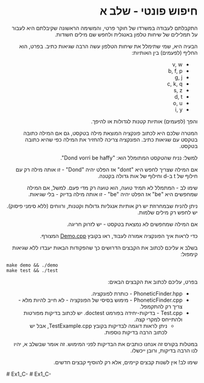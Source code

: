 <div dir="rtl" lang="he">

# חיפוש פונטי - שלב א

התקבלתם לעבודה במשרדו של חוקר פרטי,
והמשימה הראשונה שקיבלתם היא לעבור על תמלילים של שיחות טלפון באנגלית ולחפש שם מילים חשודות.

הבעיה היא, שמי שתימלל את שיחות הטלפון עשה הרבה שגיאות כתיב.
בפרט, הוא החליף (לפעמים) בין האותיות:

* v, w
* b, f, p
* g, j
* c, k, q
* s, z 
* d, t 
* o, u
* i, y

והפך (לפעמים) אותיות קטנות לגדולות או להיפך.

המטרה שלכם היא לכתוב פונקציה המוצאת מילה בטקסט, גם אם המילה כתובה בטקסט עם שגיאות כתיב.
הפונקציה צריכה להחזיר את המילה כפי שהיא כתובה בטקסט.

למשל: נניח שהטקסט המתומלל הוא: 
"Dond vorri be haffy".

אם המילה שצריך לחפש היא "dont"
אז הפלט יהיה "Dond" - זו אותה מילה רק עם חילוף של 
t ב-d וחילוף של אות גדולה בקטנה.

שימו לב - המתמלל לא תמיד טועה, הוא טועה רק מדי פעם.
למשל, אם המילה שמחפשים היא "be" 
אז הפלט יהיה "be" - זו אותה מילה בדיוק - בלי שגיאות.

ניתן להניח שבמחרוזת יש רק אותיות אנגליות גדולות וקטנות, ורווחים
(ללא סימני פיסוק).
יש לחפש רק מילים שלמות. 

אם המילה שמחפשים לא נמצאת בטקסט - יש לזרוק חריגה.

כדי לראות איך הפונקציה אמורה לעבוד, ראו בקובץ
[Demo.cpp](Demo.cpp)
המצורף.

בשלב א עליכם לכתוב את הקבצים הדרושים כך שהפקודות הבאות יעבדו ללא שגיאות קימפול:

<div dir='ltr'>

    make demo && ./demo
	make test && ./test

</div>

בפרט, עליכם לכתוב את  הקבצים הבאים:

* PhoneticFinder.hpp - כותרת לפונקציה.
* PhoneticFinder.cpp - מימוש בסיסי של הפונקציה - לא חייב להיות מלא - צריך רק להתקמפל.
* Test.cpp - בדיקות-יחידה בפורמט doctest. יש לכתוב בדיקות מפורטות ולהתייחס למקרי קצה.
   * ניתן לראות דוגמה לבדיקות בקובץ TestExample.cpp, אבל יש לכתוב הרבה בדיקות נוספות.

במטלות בקורס זה אנחנו כותבים את הבדיקות לפני המימוש.
זה אומר שבשלב א, יהיו לנו הרבה בדיקות, ורובן ייכשלו.

שימו לב!
אין לשנות קבצים קיימים, אלא רק להוסיף קבצים חדשים.

</div># Ex1_C-
# Ex1_C-
